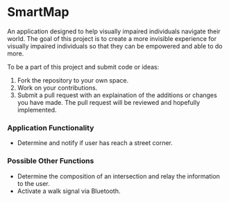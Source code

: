 # SmartMap
An application designed to help visually impaired individuals navigate their world. The goal of this project is to create a more invisible experience for visually impaired individuals so that they can be empowered and able to do more. 

To be a part of this project and submit code or ideas:

1. Fork the repository to your own space.
2. Work on your contributions.
3. Submit a pull request with an explaination of the additions or changes you have made. The pull request will be reviewed and hopefully implemented. 


### Application Functionality
* Determine and notify if user has reach a street corner.

### Possible Other Functions
* Determine the composition of an intersection and relay the information to the user.
* Activate a walk signal via Bluetooth.


